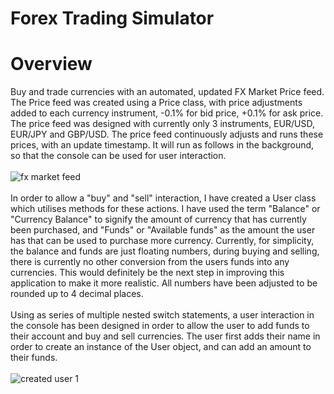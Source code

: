 # Forex Trading Simulator

# Overview
Buy and trade currencies with an automated, updated FX Market Price feed. The Price feed was created using a Price class, with price adjustments added to each currency instrument, -0.1% for bid price, +0.1% for ask price. The price feed was designed with currently only 3 instruments, EUR/USD, EUR/JPY and GBP/USD. The price feed continuously adjusts and runs these prices, with an update timestamp. It will run as follows in the background, so that the console can be used for user interaction.
<br>
<br>
![fx market feed](https://user-images.githubusercontent.com/37534696/178403598-2a99a781-bbc8-4b86-8214-84bfda4a010a.gif)
<br>
<br>
In order to allow a "buy" and "sell" interaction, I have created a User class which utilises methods for these actions. I have used the term "Balance" or "Currency Balance" to signify the amount of currency that has currently been purchased, and "Funds" or "Available funds" as the amount the user has that can be used to purchase more currency. Currently, for simplicity, the balance and funds are just floating numbers, during buying and selling, there is currently no other conversion from the users funds into any currencies. This would definitely be the next step in improving this application to make it more realistic. All numbers have been adjusted to be rounded up to 4 decimal places. 
<br>
<br>
Using as series of multiple nested switch statements, a user interaction in the console has been designed in order to allow the user to add funds to their account and buy and sell currencies. The user first adds their name in order to create an instance of the User object, and can add an amount to their funds.
<br><br>![created user 1](https://user-images.githubusercontent.com/37534696/178405918-fd2014a1-7fe1-473e-84ba-491c03973409.gif)
